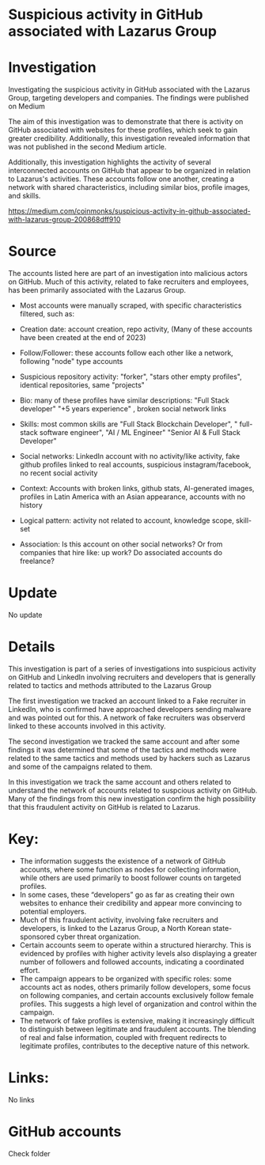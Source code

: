 # Suspicious activity in GitHub associated with Lazarus Group

# Investigation

Investigating the suspicious activity in GitHub associated with the Lazarus Group, targeting developers and companies. The findings were published on Medium

The aim of this investigation was to demonstrate that there is activity on GitHub associated with websites for these profiles, which seek to gain greater credibility. Additionally, this investigation revealed information that was not published in the second Medium article.

Additionally, this investigation highlights the activity of several interconnected accounts on GitHub that appear to be organized in relation to Lazarus's activities. These accounts follow one another, creating a network with shared characteristics, including similar bios, profile images, and skills.

https://medium.com/coinmonks/suspicious-activity-in-github-associated-with-lazarus-group-200868dff910

# Source

The accounts listed here are part of an investigation into malicious actors on GitHub. Much of this activity, related to fake recruiters and employees, has been primarily associated with the Lazarus Group.

- Most accounts were manually scraped, with specific characteristics filtered, such as:

- Creation date: account creation, repo activity, (Many of these accounts have been created at the end of 2023)

- Follow/Follower: these accounts follow each other like a network, following "node" type accounts

- Suspicious repository activity: "forker", "stars other empty profiles", identical repositories, same "projects"

- Bio: many of these profiles have similar descriptions: "Full Stack developer" "+5 years experience" , broken social network links

- Skills: most common skills are "Full Stack Blockchain Developer", " full-stack software engineer", "AI / ML Engineer" "Senior AI & Full Stack Developer"

- Social networks: LinkedIn account with no activity/like activity, fake github profiles linked to real accounts, suspicious instagram/facebook, no recent social activity

- Context: Accounts with broken links, github stats, AI-generated images, profiles in Latin America with an Asian appearance, accounts with no history

- Logical pattern: activity not related to account, knowledge scope, skill-set

- Association: Is this account on other social networks? Or from companies that hire like: up work? Do associated accounts do freelance?

# Update

No update

# Details

This investigation is part of a series of investigations into suspicious activity on GitHub and LinkedIn involving recruiters and developers that is generally related to tactics and methods attributed to the Lazarus Group

The first investigation we tracked an account linked to a Fake recruiter in LinkedIn, who is confirmed have approached developers sending malware and was pointed out for this. A network of fake recruiters was observerd linked to these accounts involved in this activity.

The second investigation we tracked the same account and after some findings it was determined that some of the tactics and methods were related to the same tactics and methods used by hackers such as Lazarus and some of the campaigns related to them.

In this investigation we track the same account and others related to understand the network of accounts related to suspcious activity on GitHub. Many of the findings from this new investigation confirm the high possibility that this fraudulent activity on GitHub is related to Lazarus.

 

# Key:

- The information suggests the existence of a network of GitHub accounts, where some function as nodes for collecting information, while others are used primarily to boost follower counts on targeted profiles.
- In some cases, these “developers” go as far as creating their own websites to enhance their credibility and appear more convincing to potential employers.
- Much of this fraudulent activity, involving fake recruiters and developers, is linked to the Lazarus Group, a North Korean state-sponsored cyber threat organization.
- Certain accounts seem to operate within a structured hierarchy. This is evidenced by profiles with higher activity levels also displaying a greater number of followers and followed accounts, indicating a coordinated effort.
- The campaign appears to be organized with specific roles: some accounts act as nodes, others primarily follow developers, some focus on following companies, and certain accounts exclusively follow female profiles. This suggests a high level of organization and control within the campaign.
- The network of fake profiles is extensive, making it increasingly difficult to distinguish between legitimate and fraudulent accounts. The blending of real and false information, coupled with frequent redirects to legitimate profiles, contributes to the deceptive nature of this network.




# Links:

No links

# GitHub accounts

Check folder
